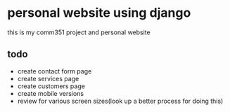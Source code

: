 # personal website using django
this is my comm351 project and personal website



## todo
* create contact form page
* create services page
* create customers page
* create mobile versions
* review for various screen sizes(look up a better process for doing this)